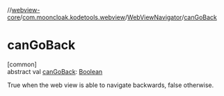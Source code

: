 //[webview-core](../../../index.md)/[com.mooncloak.kodetools.webview](../index.md)/[WebViewNavigator](index.md)/[canGoBack](can-go-back.md)

# canGoBack

[common]\
abstract val [canGoBack](can-go-back.md): [Boolean](https://kotlinlang.org/api/latest/jvm/stdlib/kotlin/-boolean/index.html)

True when the web view is able to navigate backwards, false otherwise.
